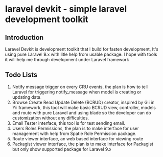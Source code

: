 # laravel devkit - simple laravel development toolkit
## Introduction
Laravel Devkit is development toolkit that I build for fasten development, It's using pure Laravel 9.x with litle help from usable package. I hope with tools it will help me through development under Laravel framework

## Todo Lists
1. Notify message trigger on every CRU events, the plan is how to tell Laravel for triggering notify_message when model is creating or updating data.
2. Browse Create Read Update Delete (BCRUD) creator, inspired by Gii in Yii framework, this tool will make basic BCRUD view, controller, models and route with pure Laravel and using blade so the developer can do customization without any difficulties.
3. Email Tester interface, this tool is for test sending email.
4. Users Roles Permissions, the plan is to make interface for user management with help from Spatie Role Permission package.
5. Route viewer interface, an web based interface for viewing route
6. Packagist viewer interface, the plan is to make interface for Packagist but only show supported package for Laravel 9.x
